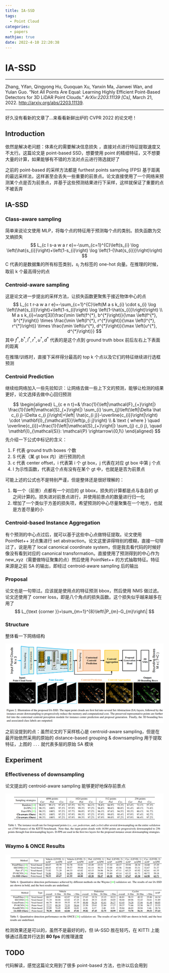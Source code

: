 ```yaml
---
title: IA-SSD
tags:
  - Point Cloud
categories:
  - papers
mathjax: true
date: 2022-4-10 22:20:38
---
```


# IA-SSD

---

Zhang, Yifan, Qingyong Hu, Guoquan Xu, Yanxin Ma, Jianwei Wan, and Yulan Guo. “Not All Points Are Equal: Learning Highly Efficient Point-Based Detectors for 3D LiDAR Point Clouds.” *ArXiv:2203.11139 [Cs]*, March 21, 2022. http://arxiv.org/abs/2203.11139.

---

好久没有看新的文章了...来看看新鲜出炉的 CVPR 2022 的论文吧！

## Introduction

依然是解决老问题：体素化的需要解决信息损失 ，直接对点进行特征提取速度又不太行。这篇论文是 point-based SSD，想要使用 point 的精细特征，又不想要大量的计算，如果能够有不错的方法对点云进行筛选就好了

之前的 point-based 的采样方法都是 furthest points sampling (FPS) 基于距离的最远采样法，这样甚至会丢失一些重要的前景点。论文直接使用了一个网络来预测某个点是否为前景点，并基于这些预测结果进行下采样，这样就保证了重要的点不被丢弃

## IA-SSD

### Class-aware sampling

简单来说论文使用 MLP，将每个点的特征用于预测每个点的类别。损失函数为交叉熵损失
$$
L_{c l s-a w a r e}=-\sum_{c=1}^{C}\left(s_{i} \log \left(\hat{s_{i}}\right)+\left(1-s_{i}\right) \log \left(1-{\hat{s_{i}}}\right)\right)
$$
C 代表的是数据集的所有标签类别，$s_i$ 为标签的 one-hot 向量。在推理的时候，取前 k 个最高得分的点

### Centroid-aware sampling

这是论文进一步提出的采样方法，让损失函数更聚焦于接近物体中心的点
$$
L_{c t r-a w a r e}=-\sum_{c=1}^{C}\left(M a s k_{i} \cdot s_{i} \log \left(\hat{s_{i}}\right)+\left(1-s_{i}\right) \log \left(1-\hat{s_{i}}\right)\right)
\\
M a s k_{i}=\sqrt[3]{\frac{\min \left(f^{*}, b^{*}\right)}{\max \left(f^{*}, b^{*}\right)} \times \frac{\min \left(l^{*}, r^{*}\right)}{\max \left(l^{*}, r^{*}\right)} \times \frac{\min \left(u^{*}, d^{*}\right)}{\max \left(u^{*}, d^{*}\right)}}
$$
其中 $f^*,b^*,l^*,r^*,u^*,d^*$ 代表的是这个点到 ground truth bbox 前后左右上下表面的距离

在推理/训练时，直接下采样得分最高的 top k 个点以及它们的特征继续进行选框预测

### Centroid Prediction

继续给网络加入一些先验知识：让网络去做一些上下文的预测，能够让检测的结果更好，论文选择去做中心回归预测

$$
\begin{aligned}
L_{c e n t}=& \frac{1}{\left|\mathcal{F}_{+}\right|} \frac{1}{\left|\mathcal{S}_{+}\right|} \sum_{i} \sum_{j}\left(\left|\Delta \hat c_{i j}-\Delta c_{i j}\right|+\left| \hat{c_{i j}}-\overline{c_{i}}\right|\right) \cdot \mathbf{I}_{\mathcal{S}}\left(p_{i j}\right) \\
& \text { where } \quad \overline{c_{i}}=\frac{1}{\left|\mathcal{S}_{+}\right|} \sum_{j} c_{i j}, \quad \mathbf{I}_{\mathcal{S}}: \mathcal{P} \rightarrow\{0,1\}
\end{aligned}
$$
先介绍一下公式中标记的含义：

1. F 代表 ground truth boxes 个数
2. S 代表（某 gt box 内）进行预测的点
3. c 代表 center offset，i 代表第 i 个 gt box，j 代表在对应 gt box 中第 j 个点
4. I 为示性函数，代表这个点有没有在某个 gt 中，也就是是否为前景点

可能上述的公式也不是特别严谨，但是整体还是很好理解的：

1. 每一个（前景）点都有一个对应的 gt bbox，损失的计算都是点与各自的 gt 之间计算的。损失进对前景点进行，并使用前景点的数量进行归一化
2. 增加了一个类似于方差的损失项，希望预测的中心尽量聚集在一个地方，也就是方差尽量的小

### Centroid-based Instance Aggregation

有个预测的中心点过后，就可以基于这些中心点做特征提取。论文使用 PointNet++ 对点集进行 set abstraction。论文这里讲得特别的模糊，直接一句带过了，说是用了 local canonical coordinate system，但是我去看代码的时候好像没有看到对应的 canonical transformation。直接使用了预测得到的中心作为 new_xyz（需要做特征聚集的点）然后使用 PointNet++ 的方式抽取特征。特征来源是之前 SA 的输出，即经过 centroid-aware sampling 后的输出

### Proposal

论文也是一句带过。应该就是使用点的特征预测 bbox，然后使用 NMS 做过滤。论文还使用了 corner loss，即是八个角点的损失函数。这个损失似乎越来越多在用了
$$
L_{\text {corner }}=\sum_{m=1}^{8}\left\|P_{m}-G_{m}\right\|
$$

### Structure

整体看一下网络结构

<img src="IA-SSD/image-20220519164546481.png" alt="image-20220519164546481" style="zoom: 50%;" />

之前没提到的点：虽然论文的下采样核心是 centroid-aware sampling，但是在最开始依然采用的原始的 distance-based grouping & downsampling 用于提取特征，上图的 `...` 就代表多层的原始 SA 模块

## Experiment

### Effectiveness of downsampling

论文提出的 centroid-aware sampling 能够更好地保存前景点

<img src="IA-SSD/image-20220519165428941.png" alt="image-20220519165428941" style="zoom:67%;" />

### Waymo & ONCE Results

<img src="IA-SSD/image-20220519165729325.png" alt="image-20220519165729325" style="zoom: 67%;" />

检测效果还是可以的，虽然不是最好的的，但 IA-SSD 胜在轻巧，在 KITTI 上能够通过高度并行达到 **80 fps** 的推理速度

## TODO

代码解读，感觉这篇论文用到了很多 point-based 方法，也许以后会用到
